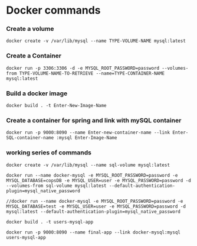 # Docker commands

### Create a volume
```
docker create -v /var/lib/mysql --name TYPE-VOLUME-NAME mysql:latest
```
### Create a Container
````
docker run -p 3306:3306 -d -e MYSQL_ROOT_PASSWORD=password --volumes-from TYPE-VOLUME-NAME-TO-RETRIEVE --name=TYPE-CONTAINER-NAME mysql:latest
````
### Build a docker image 
````
docker build . -t Enter-New-Image-Name
````
### Create a container for spring and link with mySQL container
````
docker run -p 9000:8090 --name Enter-new-container-name --link Enter-SQL-container-name :mysql Enter-Image-Name
````
### working series of commands
````
docker create -v /var/lib/mysql --name sql-volume mysql:latest

docker run --name docker-mysql -e MYSQL_ROOT_PASSWORD=password -e MYSQL_DATABASE=copsDB -e MYSQL_USER=user -e MYSQL_PASSWORD=password -d --volumes-from sql-volume mysql:latest --default-authentication-plugin=mysql_native_password

//docker run --name docker-mysql -e MYSQL_ROOT_PASSWORD=password -e MYSQL_DATABASE=test -e MYSQL_USER=user -e MYSQL_PASSWORD=password -d mysql:latest --default-authentication-plugin=mysql_native_password

docker build . -t users-mysql-app

docker run -p 9000:8090 --name final-app --link docker-mysql:mysql users-mysql-app
````